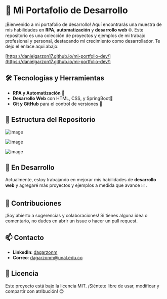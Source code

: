# 🚀 Mi Portafolio de Desarrollo

¡Bienvenido a mi portafolio de desarrollo! Aquí encontrarás una muestra de mis habilidades en **RPA**, **automatización** y **desarrollo web** 🌐. Este repositorio es una colección de proyectos y ejemplos de mi trabajo profesional y personal, destacando mi crecimiento como desarrollador. Te dejo el enlace aqui abajo:

[https://danielgarzon17.github.io/mi-portfolio-dev/](https://danielgarzon17.github.io/mi-portfolio-dev/)

## 🛠️ Tecnologías y Herramientas
- **RPA y Automatización** 🤖
- **Desarrollo Web** con HTML, CSS, y SpringBoot🍃
- **Git y GitHub** para el control de versiones 📂

## 📂 Estructura del Repositorio
![image](https://github.com/user-attachments/assets/e938b2dc-2c45-41f3-b386-c97f31dfcec6)

![image](https://github.com/user-attachments/assets/16153275-8f8d-4ca3-a1f7-65f52cb0bef4)

![image](https://github.com/user-attachments/assets/c53e3f52-ab6f-49ac-9dfd-ac72d448160a)


## 🚧 En Desarrollo
Actualmente, estoy trabajando en mejorar mis habilidades de **desarrollo web** y agregaré más proyectos y ejemplos a medida que avance 📈.

## 🤝 Contribuciones
¡Soy abierto a sugerencias y colaboraciones! Si tienes alguna idea o comentario, no dudes en abrir un issue o hacer un pull request.

## 📫 Contacto
- **LinkedIn**: [dagarzonm](https://www.linkedin.com/in/dagarzonm/)
- **Correo**: [dagarzonm@unal.edu.co](mailto:dagarzonmo@unal.edu.co)

## 📜 Licencia
Este proyecto está bajo la licencia MIT. ¡Siéntete libre de usar, modificar y compartir con atribución! 😊
